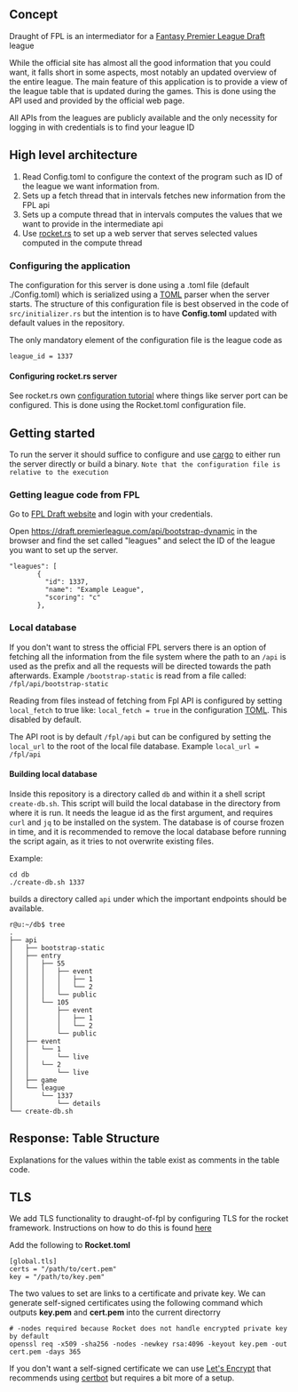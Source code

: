 ## Concept
Draught of FPL is an intermediator for a [Fantasy Premier League Draft](https://draft.premierleague.com) league

While the official site has almost all the good information that you could want, it falls short in
some aspects, most notably an updated overview of the entire league. The main feature of this
application is to provide a view of the league table that is updated during the games. 
This is done using the API used and provided by the official web page.

All APIs from the leagues are publicly available and the only necessity for logging in with 
credentials is to find your league ID

## High level architecture

1. Read Config.toml to configure the context of the program such as ID of the league we want information from.
2. Sets up a fetch thread that in intervals fetches new information from the FPL api
3. Sets up a compute thread that in intervals computes the values that we want to provide in the intermediate api
4. Use [rocket.rs](https://rocket.rs/) to set up a web server that serves selected values computed in the compute thread

### Configuring the application

The configuration for this server is done using a .toml file (default ./Config.toml) which is
serialized using a [TOML](https://toml.io/) parser when the server starts. The structure of this configuration file is
best observed in the code of `src/initializer.rs` but the intention is to have **Config.toml** updated with default
values in the repository.

The only mandatory element of the configuration file is the league code as 
```
league_id = 1337
```

#### Configuring rocket.rs server

See rocket.rs own [configuration tutorial](https://rocket.rs/v0.4/guide/configuration/#rockettoml)
where things like server port can be configured. This is done using the Rocket.toml configuration 
file.

## Getting started

To run the server it should suffice to configure and use [cargo](https://doc.rust-lang.org/cargo/)
to either run the server directly or build a binary. `Note that the configuration file is relative
to the execution`

### Getting league code from FPL

Go to [FPL Draft website](https://draft.premierleague.com) and login with your credentials.

Open https://draft.premierleague.com/api/bootstrap-dynamic in the browser and find the 
set called "leagues" and select the ID of the league you want to set up the server.
```  
"leagues": [
       {
         "id": 1337,
         "name": "Example League",
         "scoring": "c"
       },
```

### Local database

If you don't want to stress the official FPL servers there is an option of fetching all the 
information from the file system where the path to an `/api` is used as the prefix and all 
the requests will be directed towards the path afterwards. Example `/bootstrap-static` is read
from a file called: `/fpl/api/bootstrap-static`

Reading from files instead of fetching from Fpl API is configured by setting `local_fetch` to true
like: `local_fetch = true` 
in the configuration [TOML](https://toml.io/). This disabled by default.

The API root is by default `/fpl/api` but can be configured by setting the `local_url` to the
root of the local file database. Example `local_url = /fpl/api` 

#### Building local database

Inside this repository is a directory called `db` and within it a shell script `create-db.sh`.
This script will build the local database in the directory from where it is run. It needs the
league id as the first argument, and requires `curl` and `jq` to be installed on the system. 
The database is of course frozen in time, and it is recommended to remove the local database 
before running the script again, as it tries to not overwrite existing files.

Example:

```
cd db
./create-db.sh 1337
```

builds a directory called `api` under which the important endpoints should be available. 

```
r@u:~/db$ tree 
.
├── api
│   ├── bootstrap-static
│   ├── entry
│   │   ├── 55
│   │   │   ├── event
│   │   │   │   ├── 1
│   │   │   │   └── 2
│   │   │   └── public
│   │   └── 105
│   │       ├── event
│   │       │   ├── 1
│   │       │   └── 2
│   │       └── public
│   ├── event
│   │   └── 1
│   │       └── live
│   │   └── 2
│   │       └── live
│   ├── game
│   └── league
│       └── 1337
│           └── details
└── create-db.sh
```

## Response: Table Structure

Explanations for the values within the table exist as comments in the table code.

## TLS

We add TLS functionality to draught-of-fpl by configuring TLS for the rocket framework.
Instructions on how to do this is found [here](https://rocket.rs/v0.4/guide/configuration/#configuring-tls)

Add the following to **Rocket.toml**
```
[global.tls]
certs = "/path/to/cert.pem"
key = "/path/to/key.pem"
```
The two values to set are links to a certificate and private key. We 
can generate self-signed certificates using the following command 
which outputs **key.pem** and **cert.pem** into the current directorry

```
# -nodes required because Rocket does not handle encrypted private key by default
openssl req -x509 -sha256 -nodes -newkey rsa:4096 -keyout key.pem -out cert.pem -days 365
```

If you don't want a self-signed certificate we can use
 [Let's Encrypt](https://letsencrypt.org/getting-started/) 
that recommends using [certbot](https://certbot.eff.org/) but requires a bit more of a setup.
